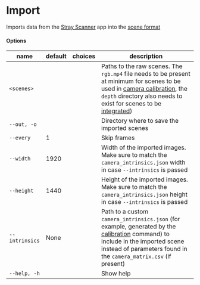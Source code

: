 # Import

Imports data from the [Stray Scanner](https://www.strayrobots.io/products/scanner) app into the [scene format](/formats/data.md)

#### Options

| name           | default | choices | description                                                                                                                                                                                                                                                                                 |
| -------------- | ------- | ------- | ------------------------------------------------------------------------------------------------------------------------------------------------------------------------------------------------------------------------------------------------------------------------------------------- |
| `<scenes>`     |         |         | Paths to the raw scenes. The `rgb.mp4` file needs to be present at minimum for scenes to be used in [camera calibration](/commands/calibration.html), the `depth` directory also needs to exist for scenes to be [integrated](/commands/studio.md#stray-studio-integrate-scenes-directory)) |
| `--out, -o`    |         |         | Directory where to save the imported scenes                                                                                                                                                                                                                                                 |
| `--every`      | 1       |         | Skip frames                                                                                                                                                                                                                                                                                 |
| `--width`      | 1920    |         | Width of the imported images. Make sure to match the `camera_intrinsics.json` width in case `--intrinsics` is passed                                                                                                                                                                        |
| `--height`     | 1440    |         | Height of the imported images. Make sure to match the `camera_intrinsics.json` height in case `--intrinsics` is passed                                                                                                                                                                      |
| `--intrinsics` | None    |         | Path to a custom `camera_intrinsics.json` (for example, generated by the [calibration](/commands/calibration.html) command) to include in the imported scene instead of parameters found in the `camera_matrix.csv` (if present)                                                            |
| `--help, -h`   |         |         | Show help                                                                                                                                                                                                                                                                                   |
